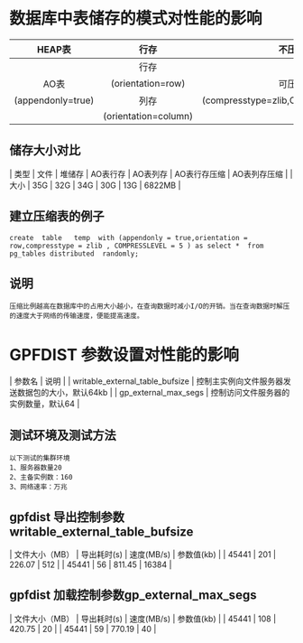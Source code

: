 # 数据库中表储存的模式对性能的影响

| HEAP表 | 行存 | 不压缩 |
|:----:|:----:|:----:|
| | 行存 | |
| AO表 | (orientation=row) | 可压缩 |
| (appendonly=true) | 列存 | (compresstype=zlib,COMPRESSLEVEL=5) |
| | (orientation=column) | |

## 储存大小对比

| 类型 | 文件 | 堆储存 | AO表行存 | AO表列存 | AO表行存压缩 | AO表列存压缩 |
| 大小 | 35G | 32G | 34G | 30G | 13G | 6822MB |


## 建立压缩表的例子
	create  table   temp  with (appendonly = true,orientation = row,compresstype = zlib , COMPRESSLEVEL = 5 ) as select *  from pg_tables distributed  randomly;
	
## 说明
	压缩比例越高在数据库中的占用大小越小，在查询数据时减小I/O的开销。当在查询数据时解压的速度大于网络的传输速度，便能提高速度。
	
# GPFDIST 参数设置对性能的影响

| 参数名 | 说明 |
| writable_external_table_bufsize | 控制主实例向文件服务器发送数据包的大小，默认64kb |
| gp_external_max_segs | 控制访问文件服务器的实例数量，默认64 |

## 测试环境及测试方法
	以下测试的集群环境
	1、服务器数量20
	2、主备实例数：160
	3、网络速率：万兆

## gpfdist 导出控制参数writable_external_table_bufsize

| 文件大小（MB） | 导出耗时(s) | 速度(MB/s) | 参数值(kb) |
| 45441 | 201 | 226.07 | 512 |
| 45441 | 56 | 811.45 | 16384 |


## gpfdist 加载控制参数gp_external_max_segs

| 文件大小（MB） | 导出耗时(s) | 速度(MB/s) | 参数值(kb) |
| 45441 | 108 | 420.75 | 20 |
| 45441 | 59 | 770.19 | 40 |
 